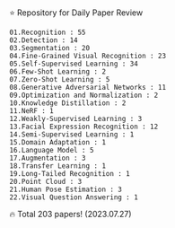 ⭐ Repository for Daily Paper Review

    01.Recognition : 55
    02.Detection : 14
    03.Segmentation : 20
    04.Fine-Grained Visual Recognition : 23
    05.Self-Supervised Learning : 34
    06.Few-Shot Learning : 2
    07.Zero-Shot Learning : 5
    08.Generative Adversarial Networks : 11
    09.Optimization and Normalization : 2
    10.Knowledge Distillation : 2
    11.NeRF : 1
    12.Weakly-Supervised Learning : 3
    13.Facial Expression Recognition : 12
    14.Semi-Supervised Learning : 1
    15.Domain Adaptation : 1
    16.Language Model : 5
    17.Augmentation : 3
    18.Transfer Learning : 1
    19.Long-Tailed Recognition : 1
    20.Point Cloud : 3
    21.Human Pose Estimation : 3
    22.Visual Question Answering : 1

🔥 Total 203 papers! (2023.07.27)